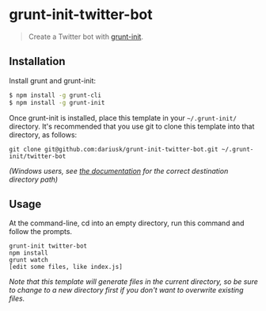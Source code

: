 # grunt-init-twitter-bot

> Create a Twitter bot with [grunt-init][].

[grunt-init]: http://gruntjs.com/project-scaffolding

## Installation
Install grunt and grunt-init:

```bash
$ npm install -g grunt-cli
$ npm install -g grunt-init
```

Once grunt-init is installed, place this template in your `~/.grunt-init/` directory. It's recommended that you use git to clone this template into that directory, as follows:

```
git clone git@github.com:dariusk/grunt-init-twitter-bot.git ~/.grunt-init/twitter-bot
```

_(Windows users, see [the documentation][grunt-init] for the correct destination directory path)_

## Usage

At the command-line, cd into an empty directory, run this command and follow the prompts.

```
grunt-init twitter-bot
npm install
grunt watch
[edit some files, like index.js]
```

_Note that this template will generate files in the current directory, so be sure to change to a new directory first if you don't want to overwrite existing files._
